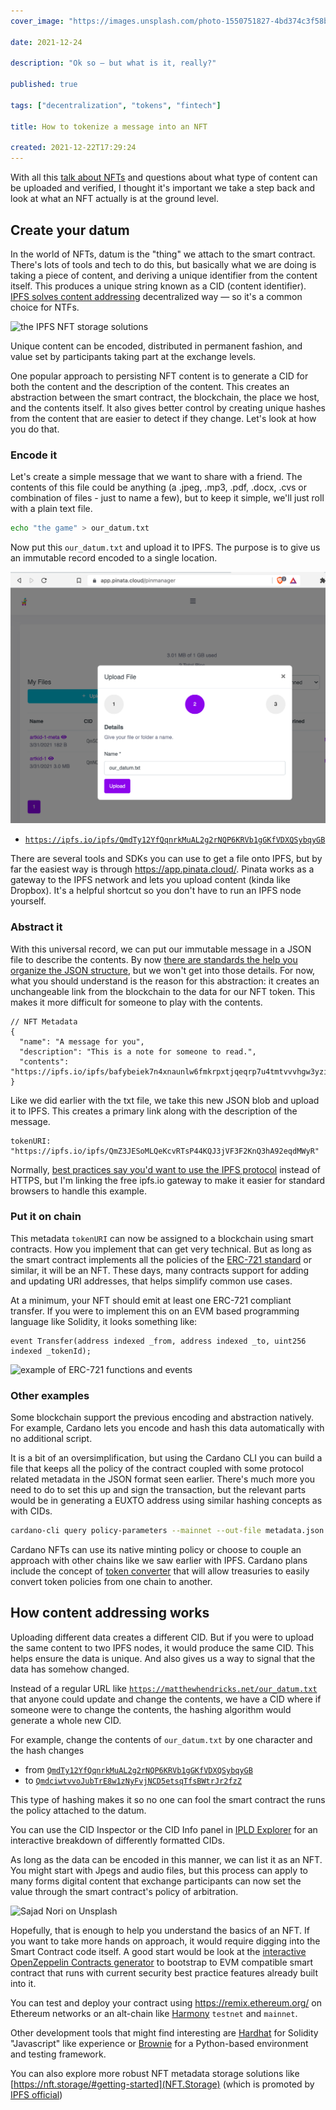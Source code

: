 ```yaml
---
cover_image: "https://images.unsplash.com/photo-1550751827-4bd374c3f58b?ixlib=rb-1.2.1&ixid=MnwxMjA3fDB8MHxwaG90by1wYWdlfHx8fGVufDB8fHx8&auto=format&fit=crop&w=1740&q=80"

date: 2021-12-24

description: "Ok so — but what is it, really?"

published: true

tags: ["decentralization", "tokens", "fintech"]

title: How to tokenize a message into an NFT

created: 2021-12-22T17:29:24
---
```


With all this [talk about NFTs](/blog/why-the-nft-is-such-a-big-deal/) and questions about what type of content can be uploaded and verified, I thought it's important we take a step back and look at what an NFT actually is at the ground level.

## Create your datum

In the world of NFTs, datum is the "thing" we attach to the smart contract. There's lots of tools and tech to do this, but basically what we are doing is taking a piece of content, and deriving a unique identifier from the content itself. This produces a unique string known as a CID (content identifier). [IPFS solves content addressing](https://docs.ipfs.io/concepts/content-addressing/) decentralized way — so it's a common choice for NTFs.

![the IPFS NFT storage solutions](/nft-storage-ipfs.png)

Unique content can be encoded, distributed in permanent fashion, and value set by participants taking part at the exchange levels.

One popular approach to persisting NFT content is to generate a CID for both the content and the description of the content. This creates an abstraction between the smart contract, the blockchain, the place we host, and the contents itself. It also gives better control by creating unique hashes from the content that are easier to detect if they change. Let's look at how you do that.

### Encode it

Let's create a simple message that we want to share with a friend. The contents of this file could be anything (a .jpeg, .mp3, .pdf, .docx, .cvs or combination of files - just to name a few), but to keep it simple, we'll just roll with a plain text file.

```bash
echo "the game" > our_datum.txt
```

Now put this `our_datum.txt` and upload it to IPFS. The purpose is to give us an immutable record encoded to a single location.

![our_datum hosted through IPFS via Pinata gateway](../../static/pinata-cloud.png)

- <a href="https://ipfs.io/ipfs/QmdTy12YfQqnrkMuAL2g2rNQP6KRVb1gGKfVDXQSybqyGB">`https://ipfs.io/ipfs/QmdTy12YfQqnrkMuAL2g2rNQP6KRVb1gGKfVDXQSybqyGB`</a>

There are several tools and SDKs you can use to get a file onto IPFS, but by far the easiest way is through <https://app.pinata.cloud/>. Pinata works as a gateway to the IPFS network and lets you upload content (kinda like Dropbox). It's a helpful shortcut so you don't have to run an IPFS node yourself.

### Abstract it

With this universal record, we can put our immutable message in a JSON file to describe the contents. By now [there are standards the help you organize the JSON structure](https://eips.ethereum.org/EIPS/eip-721), but we won't get into those details. For now, what you should understand is the reason for this abstraction: it creates an unchangeable link from the blockchain to the data for our NFT token. This makes it more difficult for someone to play with the contents.

```
// NFT Metadata
{
  "name": "A message for you",
  "description": "This is a note for someone to read.",
  "contents": "https://ipfs.io/ipfs/bafybeiek7n4xnaunlw6fmkrpxtjqeqrp7u4tmtvvvhgw3yziz4mvdx6bwq"
}
```

Like we did earlier with the txt file, we take this new JSON blob and upload it to IPFS. This creates a primary link along with the description of the message.

```
tokenURI: "https://ipfs.io/ipfs/QmZ3JESoMLQeKcvRTsP44KQJ3jVF3F2KnQ3hA92eqdMWyR"
```

Normally, [best practices say you'd want to use the IPFS protocol](https://docs.ipfs.io/how-to/best-practices-for-nft-data/) instead of HTTPS, but I'm linking the free ipfs.io gateway to make it easier for standard browsers to handle this example.

### Put it on chain

This metadata `tokenURI` can now be assigned to a blockchain using smart contracts. How you implement that can get very technical. But as long as the smart contract implements all the policies of the [ERC-721 standard](https://eips.ethereum.org/EIPS/eip-721) or similar, it will be an NFT. These days, many contracts support for adding and updating URI addresses, that helps simplify common use cases.

At a minimum, your NFT should emit at least one ERC-721 compliant transfer. If you were to implement this on an EVM based programming language like Solidity, it looks something like:

```solidity
event Transfer(address indexed _from, address indexed _to, uint256 indexed _tokenId);
```

![example of ERC-721 functions and events](/example-ERC-721-standard%20.png)

### Other examples

Some blockchain support the previous encoding and abstraction natively. For example, Cardano lets you encode and hash this data automatically with no additional script.

It is a bit of an oversimplification, but using the Cardano CLI you can build a file that keeps all the policy of the contract coupled with some protocol related metadata in the JSON format seen earlier. There's much more you need to do to set this up and sign the transaction, but the relevant parts would be in generating a EUXTO address using similar hashing concepts as with CIDs.

```bash
cardano-cli query policy-parameters --mainnet --out-file metadata.json
```

Cardano NFTs can use its native minting policy or choose to couple an approach with other chains like we saw earlier with IPFS. Cardano plans include the concept of [token converter](https://iohk.io/en/blog/posts/2021/12/07/the-agix-erc20-converter-testnet-is-now-live/) that will allow treasuries to easily convert token policies from one chain to another.

## How content addressing works

Uploading different data creates a different CID. But if you were to upload the same content to two IPFS nodes, it would produce the same CID. This helps ensure the data is unique. And also gives us a way to signal that the data has somehow changed.

Instead of a regular URL like [`https://matthewhendricks.net/our_datum.txt`](/our_datum.txt) that anyone could update and change the contents, we have a CID where if someone were to change the contents, the hashing algorithm would generate a whole new CID.

For example, change the contents of `our_datum.txt` by one character and the hash changes

- from [`QmdTy12YfQqnrkMuAL2g2rNQP6KRVb1gGKfVDXQSybqyGB`](https://ipfs.io/ipfs/QmdTy12YfQqnrkMuAL2g2rNQP6KRVb1gGKfVDXQSybqyGB)
- to [`QmdciwtvvoJubTrE8w1zNyFvjNCD5etsqTfsBWtrJr2fzZ`](https://ipfs.io/ipfs/QmdciwtvvoJubTrE8w1zNyFvjNCD5etsqTfsBWtrJr2fzZ)

This type of hashing makes it so no one can fool the smart contract the runs the policy attached to the datum.

You can use the CID Inspector or the CID Info panel in [IPLD Explorer](https://explore.ipld.io/) for an interactive breakdown of differently formatted CIDs.

As long as the data can be encoded in this manner, we can list it as an NFT. You might start with Jpegs and audio files, but this process can apply to many forms digital content that exchange participants can now set the value through the smart contract's policy of arbitration.

![Sajad Nori on Unsplash](https://images.unsplash.com/photo-1617228679684-890412dc57a5?ixlib=rb-1.2.1&ixid=MnwxMjA3fDB8MHxzZWFyY2h8MTA3fHxkaWdpdGFsfGVufDB8fDB8fA%3D%3D&auto=format&fit=crop&w=500&q=60)

Hopefully, that is enough to help you understand the basics of an NFT. If you want to take more hands on approach, it would require digging into the Smart Contract code itself. A good start would be look at the [interactive OpenZeppelin Contracts generator](https://wizard.openzeppelin.com/) to bootstrap to EVM compatible smart contract that runs with current security best practice features already built into it.

You can test and deploy your contract using https://remix.ethereum.org/ on Ethereum networks or an alt-chain like [Harmony](https://docs.harmony.one/home/developers/deploying-on-harmony/using-remix/ethereum-remix) `testnet` and `mainnet`.

Other development tools that might find interesting are [Hardhat](https://hardhat.org/) for Solidity "Javascript" like experience or [Brownie](https://github.com/eth-brownie/brownie) for a Python-based environment and testing framework.

You can also explore more robust NFT metadata storage solutions like [https://nft.storage/#getting-started](NFT.Storage) (which is promoted by [IPFS official](https://blog.ipfs.io/how-to-store-and-maintain-nft-metadata/))
